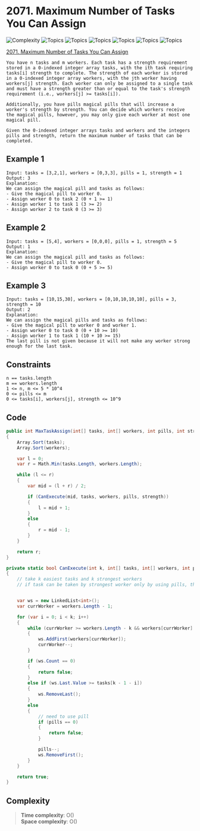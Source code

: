 # 2071. Maximum Number of Tasks You Can Assign

![Complexity](https://img.shields.io/badge/hard-red)
![Topics](https://img.shields.io/badge/array-blue)
![Topics](https://img.shields.io/badge/binary_search-blue)
![Topics](https://img.shields.io/badge/greedy-blue)
![Topics](https://img.shields.io/badge/queue-blue)
![Topics](https://img.shields.io/badge/sorting-blue)
![Topics](https://img.shields.io/badge/monotonic_queue-blue)

[2071. Maximum Number of Tasks You Can Assign](https://leetcode.com/problems/maximum-number-of-tasks-you-can-assign/description/?envType=daily-question&envId=2025-05-01)

```
You have n tasks and m workers. Each task has a strength requirement stored in a 0-indexed integer array tasks, with the ith task requiring tasks[i] strength to complete. The strength of each worker is stored in a 0-indexed integer array workers, with the jth worker having workers[j] strength. Each worker can only be assigned to a single task and must have a strength greater than or equal to the task's strength requirement (i.e., workers[j] >= tasks[i]).

Additionally, you have pills magical pills that will increase a worker's strength by strength. You can decide which workers receive the magical pills, however, you may only give each worker at most one magical pill.

Given the 0-indexed integer arrays tasks and workers and the integers pills and strength, return the maximum number of tasks that can be completed.
```

## Example 1

```
Input: tasks = [3,2,1], workers = [0,3,3], pills = 1, strength = 1
Output: 3
Explanation:
We can assign the magical pill and tasks as follows:
- Give the magical pill to worker 0.
- Assign worker 0 to task 2 (0 + 1 >= 1)
- Assign worker 1 to task 1 (3 >= 2)
- Assign worker 2 to task 0 (3 >= 3)
```

## Example 2

```
Input: tasks = [5,4], workers = [0,0,0], pills = 1, strength = 5
Output: 1
Explanation:
We can assign the magical pill and tasks as follows:
- Give the magical pill to worker 0.
- Assign worker 0 to task 0 (0 + 5 >= 5)
```

## Example 3

```
Input: tasks = [10,15,30], workers = [0,10,10,10,10], pills = 3, strength = 10
Output: 2
Explanation:
We can assign the magical pills and tasks as follows:
- Give the magical pill to worker 0 and worker 1.
- Assign worker 0 to task 0 (0 + 10 >= 10)
- Assign worker 1 to task 1 (10 + 10 >= 15)
The last pill is not given because it will not make any worker strong enough for the last task.
```

## Constraints

```
n == tasks.length
m == workers.length
1 <= n, m <= 5 * 10^4
0 <= pills <= m
0 <= tasks[i], workers[j], strength <= 10^9
```

## Code

```csharp
public int MaxTaskAssign(int[] tasks, int[] workers, int pills, int strength)
{
    Array.Sort(tasks);
    Array.Sort(workers);

    var l = 0;
    var r = Math.Min(tasks.Length, workers.Length);

    while (l <= r)
    {
        var mid = (l + r) / 2;

        if (CanExecute(mid, tasks, workers, pills, strength))
        {
            l = mid + 1;
        }
        else
        {
            r = mid - 1;
        }
    }

    return r;
}

private static bool CanExecute(int k, int[] tasks, int[] workers, int pills, int strength)
{
    // take k easiest tasks and k strongest workers
    // if task can be taken by strongest worker only by using pills, then assign weakest worker that can execute it with pill


    var ws = new LinkedList<int>();
    var currWorker = workers.Length - 1;

    for (var i = 0; i < k; i++)
    {
        while (currWorker >= workers.Length - k && workers[currWorker] + strength >= tasks[k - 1 - i])
        {
            ws.AddFirst(workers[currWorker]);
            currWorker--;
        }

        if (ws.Count == 0)
        {
            return false;
        }
        else if (ws.Last.Value >= tasks[k - 1 - i])
        {
            ws.RemoveLast();
        }
        else
        {
            // need to use pill
            if (pills == 0)
            {
                return false;
            }

            pills--;
            ws.RemoveFirst();
        }
    }

    return true;
}
```

## Complexity

> **Time complexity**: O()  
> **Space complexity**: O()